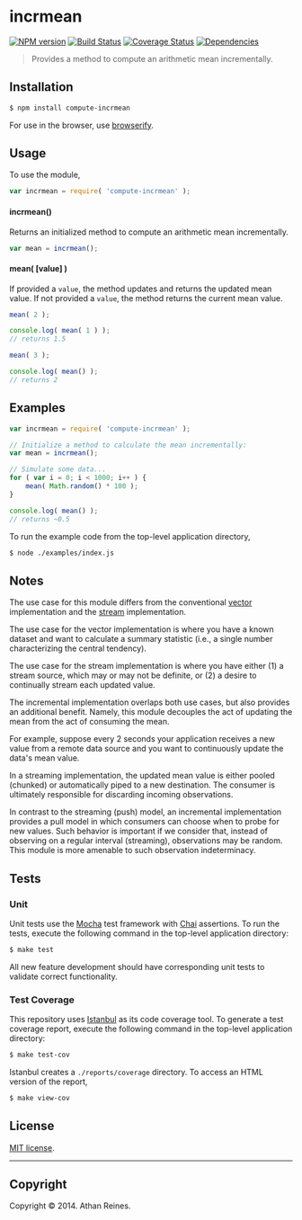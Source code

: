 incrmean
===
[![NPM version][npm-image]][npm-url] [![Build Status][travis-image]][travis-url] [![Coverage Status][coveralls-image]][coveralls-url] [![Dependencies][dependencies-image]][dependencies-url]

> Provides a method to compute an arithmetic mean incrementally.


## Installation

``` bash
$ npm install compute-incrmean
```

For use in the browser, use [browserify](https://github.com/substack/node-browserify).


## Usage

To use the module,

``` javascript
var incrmean = require( 'compute-incrmean' );
```

#### incrmean()

Returns an initialized method to compute an arithmetic mean incrementally.

``` javascript
var mean = incrmean();
```

#### mean( [value] )

If provided a `value`, the method updates and returns the updated mean value. If not provided a `value`, the method returns the current mean value.

``` javascript
mean( 2 );

console.log( mean( 1 ) );
// returns 1.5

mean( 3 );

console.log( mean() );
// returns 2
```


## Examples

``` javascript
var incrmean = require( 'compute-incrmean' );

// Initialize a method to calculate the mean incrementally:
var mean = incrmean();

// Simulate some data...
for ( var i = 0; i < 1000; i++ ) {
	mean( Math.random() * 100 );
}

console.log( mean() );
// returns ~0.5
```

To run the example code from the top-level application directory,

``` bash
$ node ./examples/index.js
```


## Notes

The use case for this module differs from the conventional [vector](https://github.com/compute-io/mean) implementation and the [stream](https://github.com/flow-io/?query=mean) implementation.

The use case for the vector implementation is where you have a known dataset and want to calculate a summary statistic (i.e., a single number characterizing the central tendency).

The use case for the stream implementation is where you have either (1) a stream source, which may or may not be definite, or (2) a desire to continually stream each updated value.

The incremental implementation overlaps both use cases, but also provides an additional benefit. Namely, this module decouples the act of updating the mean from the act of consuming the mean.

For example, suppose every 2 seconds your application receives a new value from a remote data source and you want to continuously update the data's mean value.

In a streaming implementation, the updated mean value is either pooled (chunked) or automatically piped to a new destination. The consumer is ultimately responsible for discarding incoming observations.

In contrast to the streaming (push) model, an incremental implementation provides a pull model in which consumers can choose when to probe for new values. Such behavior is important if we consider that, instead of observing on a regular interval (streaming), observations may be random. This module is more amenable to such observation indeterminacy.


## Tests

### Unit

Unit tests use the [Mocha](http://visionmedia.github.io/mocha) test framework with [Chai](http://chaijs.com) assertions. To run the tests, execute the following command in the top-level application directory:

``` bash
$ make test
```

All new feature development should have corresponding unit tests to validate correct functionality.


### Test Coverage

This repository uses [Istanbul](https://github.com/gotwarlost/istanbul) as its code coverage tool. To generate a test coverage report, execute the following command in the top-level application directory:

``` bash
$ make test-cov
```

Istanbul creates a `./reports/coverage` directory. To access an HTML version of the report,

``` bash
$ make view-cov
```


## License

[MIT license](http://opensource.org/licenses/MIT). 


---
## Copyright

Copyright &copy; 2014. Athan Reines.


[npm-image]: http://img.shields.io/npm/v/compute-incrmean.svg
[npm-url]: https://npmjs.org/package/compute-incrmean

[travis-image]: http://img.shields.io/travis/compute-io/incrmean/master.svg
[travis-url]: https://travis-ci.org/compute-io/incrmean

[coveralls-image]: https://img.shields.io/coveralls/compute-io/incrmean/master.svg
[coveralls-url]: https://coveralls.io/r/compute-io/incrmean?branch=master

[dependencies-image]: http://img.shields.io/david/compute-io/incrmean.svg
[dependencies-url]: https://david-dm.org/compute-io/incrmean

[dev-dependencies-image]: http://img.shields.io/david/dev/compute-io/incrmean.svg
[dev-dependencies-url]: https://david-dm.org/dev/compute-io/incrmean

[github-issues-image]: http://img.shields.io/github/issues/compute-io/incrmean.svg
[github-issues-url]: https://github.com/compute-io/incrmean/issues